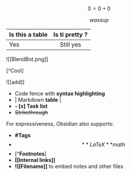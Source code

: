 $$ 0 = 0 +0 $$

$$ wassup $$

| Is this a table | Is ti pretty ? |
|:---|:---:|
| Yes |  Still yes | 

![[BlendBot.png]]

[^Cool]


![[add]]


-   Code fence with **syntax highlighting**
-   | Markdown **table** |
-   **\- \[x\] Task list**
-   ~~Strikethrough~~

For expressiveness, Obsidian also supports:

-   **#Tags**
-   $$**LaTeX** math$$
-   \[^**Footnotes**\]
-   **\[\[Internal links\]\]**
-   **!\[\[Filename\]\]** to embed notes and other files